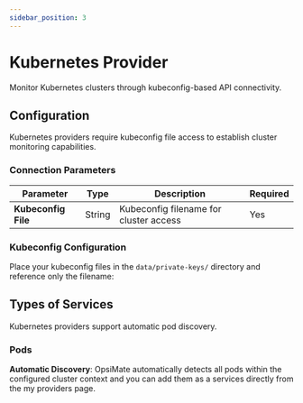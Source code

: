 ```yaml
---
sidebar_position: 3
---
```


# Kubernetes Provider

Monitor Kubernetes clusters through kubeconfig-based API connectivity.

## Configuration

Kubernetes providers require kubeconfig file access to establish cluster monitoring capabilities.

### Connection Parameters

| Parameter | Type | Description | Required |
|-----------|------|-------------|----------|
| **Kubeconfig File** | String | Kubeconfig filename for cluster access | Yes |

### Kubeconfig Configuration

Place your kubeconfig files in the `data/private-keys/` directory and reference only the filename:


## Types of Services

Kubernetes providers support automatic pod discovery.

### Pods

**Automatic Discovery**: OpsiMate automatically detects all pods within the configured cluster context and you can add them as a services directly from the my providers page.